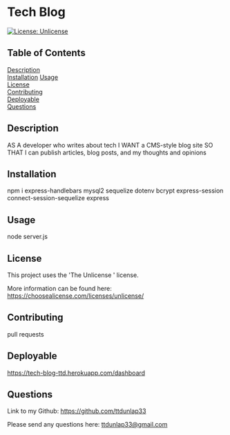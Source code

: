 # Tech Blog

  [![License: Unlicense](https://img.shields.io/badge/license-Unlicense-blue.svg)](https://choosealicense.com/licenses/unlicense/)
  
  ## Table of Contents
  
  [Description](#description)  
  [Installation](#installation)
  [Usage](#usage)  
  [License](#license)  
  [Contributing](#contributing)  
  [Deployable](#deployable)  
  [Questions](#questions)  
  
  ## Description
  
  AS A developer who writes about tech
  I WANT a CMS-style blog site
  SO THAT I can publish articles, blog posts, and my thoughts and opinions

  ## Installation
  
  npm i express-handlebars mysql2 sequelize dotenv bcrypt express-session connect-session-sequelize express
  
  ## Usage
  
  node server.js
  
  ## License
  
  This project uses the 'The Unlicense
      ' license. 
  
  More information can be found here: https://choosealicense.com/licenses/unlicense/
  
  ## Contributing
  
  pull requests
  
  ## Deployable
  
  https://tech-blog-ttd.herokuapp.com/dashboard
  
  ## Questions
  
  Link to my Github: https://github.com/ttdunlap33

  Please send any questions here: ttdunlap33@gmail.com
  